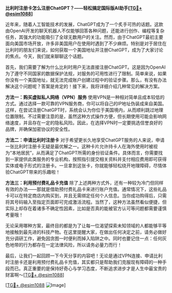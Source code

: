 **比利时注册卡怎么注册ChatGPT？——轻松搞定国际版AI助手[[TG💪+ @esim1088](https://t.me/s/esim1088)]**

近年来，随着人工智能技术的发展，ChatGPT成为了一个炙手可热的话题。这款由OpenAI开发的聊天机器人不仅能够回答各种问题，还能进行创作、编程等复杂任务，其强大的功能吸引了全球无数用户的关注。然而，由于ChatGPT最初主要面向美国市场开放，许多非美国用户在使用时遇到了不少麻烦。特别是对于居住在比利时的朋友们来说，如何获取一个美国地址并注册ChatGPT，成为了大家讨论的焦点。今天，我们就来聊聊这个话题。

首先，我们需要了解为什么比利时用户无法直接注册ChatGPT。这是因为OpenAI为了遵守不同国家的数据保护法规，对服务的可用性进行了限制。简单来说，如果你没有一个美国地址，就无法完成账户创建过程中的验证步骤。那么，有没有办法解决这个问题呢？答案是肯定的！接下来，我将详细介绍几种常见的解决方案。

**方法一：购买虚拟私人网络（VPN）服务**
使用VPN是一种相对简单且成本较低的方式。通过选择一款可靠的VPN服务商，你可以将自己的IP地址伪装成来自美国。这样，在尝试注册ChatGPT时，系统会认为你位于美国境内，从而顺利跳过地理位置限制。不过需要注意的是，虽然这种方式操作方便，但长期使用可能会影响网络速度，并且存在一定的隐私风险。因此，在选择VPN时一定要挑选信誉良好的品牌，并确保加密协议的安全性。

**方法二：申请比利时注册卡**
对于希望更长久地享受ChatGPT服务的人来说，申请一张比利时注册卡无疑是最优解之一。这种卡片允许持卡人在海外使用时被视为“本地居民”，从而满足了ChatGPT所需的身份验证条件。具体而言，你需要找到一家提供此类服务的专业机构，按照指引提交相关资料并支付相应费用即可获得实体或电子形式的注册卡。一旦拿到这张卡，你就能够轻松绕开地理障碍，尽情体验ChatGPT带来的乐趣啦！

**方法三：利用预付费礼品卡充值**
除了上述两种方式外，还有一种较为冷门但同样有效的办法——那就是借助预付费礼品卡来进行账户充值。通常情况下，这些礼品卡可以在特定商店内购买到，并且无需绑定任何个人信息。当你成功购得后，只需将其号码输入至指定页面即可完成激活流程。当然了，这种方法虽然看似便捷，但实际上却存在着诸多不确定性因素，比如是否真的能被官方认可等问题都需要谨慎考量哦！

无论采用哪种方案，最终目的都是为了让每一位渴望探索未知领域的人都能够平等地接触到最先进的科技产物。在这里提醒大家，在做出任何决定之前，请务必做好充分调研工作，避免因贪图一时便利而掉入陷阱之中。同时也要记住一点：任何灰色地带的行为都存在一定法律风险，所以请务必量力而行！

最后，让我们一起回顾一下今天分享的内容吧！无论是通过VPN连接、申请比利时注册卡还是利用预付费礼品卡充值，其实都只是帮助我们克服现有障碍的一种手段而已。真正重要的是保持好奇心与学习态度，不断追求进步才是人生中最宝贵的财富啊～[[TG💪+ @esim1088](https://t.me/s/esim1088)]

[[TG💪+ @esim1088](https://t.me/s/esim1088) ![Image](https://i.postimg.cc/4NQfJmqS/Snipaste-2025-05-13-00-14-12.png)]
